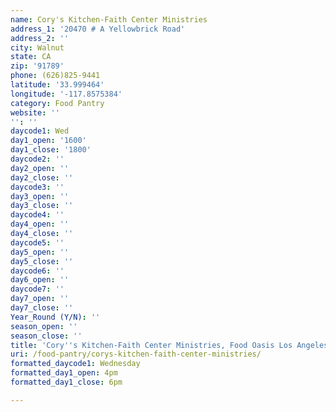 ```yaml
---
name: Cory's Kitchen-Faith Center Ministries
address_1: '20470 # A Yellowbrick Road'
address_2: ''
city: Walnut
state: CA
zip: '91789'
phone: (626)825-9441
latitude: '33.999464'
longitude: '-117.8575384'
category: Food Pantry
website: ''
'': ''
daycode1: Wed
day1_open: '1600'
day1_close: '1800'
daycode2: ''
day2_open: ''
day2_close: ''
daycode3: ''
day3_open: ''
day3_close: ''
daycode4: ''
day4_open: ''
day4_close: ''
daycode5: ''
day5_open: ''
day5_close: ''
daycode6: ''
day6_open: ''
daycode7: ''
day7_open: ''
day7_close: ''
Year_Round (Y/N): ''
season_open: ''
season_close: ''
title: 'Cory''s Kitchen-Faith Center Ministries, Food Oasis Los Angeles'
uri: /food-pantry/corys-kitchen-faith-center-ministries/
formatted_daycode1: Wednesday
formatted_day1_open: 4pm
formatted_day1_close: 6pm

---
```

